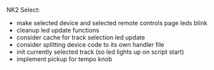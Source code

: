 NK2 Select:
+ make selected device and selected remote controls page leds blink
+ cleanup led update functions
+ consider cache for track selection led update
+ consider splitting device code to its own handler file
+ init currently selected track (so led lights up on script start)
+ implement pickup for tempo knob